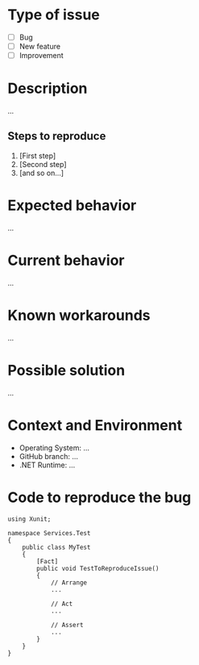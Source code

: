 # Type of issue

<!-- Please put an `x` (e.g. [x]) in all the boxes that apply: -->

- [ ] Bug
- [ ] New feature
- [ ] Improvement

# Description

<!-- Please provide a succinct description -->
...

## Steps to reproduce

<!-- Please provide the steps required to reproduce the issue -->

1. [First step]
2. [Second step]
3. [and so on...]

# Expected behavior

<!-- Please provide a description of the behavior you expect -->
...

# Current behavior

<!-- Please provide a description of the actual behavior you observe -->
...

# Known workarounds

<!-- Please provide a description of any known workarounds -->
...

# Possible solution

<!-- If you have a suggestion please describe how the issue could be solved -->
...

# Context and Environment

* Operating System: ...
* GitHub branch: ...
* .NET Runtime: ...

# Code to reproduce the bug

<!-- Possibly include a test to reproduce the issue -->

```
using Xunit;

namespace Services.Test
{
    public class MyTest
    {
        [Fact]
        public void TestToReproduceIssue()
        {
            // Arrange
            ...

            // Act
            ...

            // Assert
            ...
        }
    }
}
```